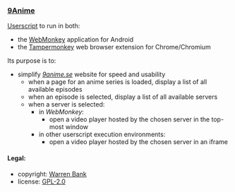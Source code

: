 ### [9Anime](https://github.com/warren-bank/crx-9Anime/tree/webmonkey-userscript/es5)

[Userscript](https://github.com/warren-bank/crx-9Anime/raw/webmonkey-userscript/es5/webmonkey-userscript/9Anime.user.js) to run in both:
* the [WebMonkey](https://github.com/warren-bank/Android-WebMonkey) application for Android
* the [Tampermonkey](https://chrome.google.com/webstore/detail/tampermonkey/dhdgffkkebhmkfjojejmpbldmpobfkfo) web browser extension for Chrome/Chromium

Its purpose is to:
* simplify [_9anime.se_](https://9anime.se/) website for speed and usability
  - when a page for an anime series is loaded, display a list of all available episodes
  - when an episode is selected, display a list of all available servers
  - when a server is selected:
    * in _WebMonkey_:
      - open a video player hosted by the chosen server in the top-most window
    * in other userscript execution environments:
      - open a video player hosted by the chosen server in an iframe

#### Legal:

* copyright: [Warren Bank](https://github.com/warren-bank)
* license: [GPL-2.0](https://www.gnu.org/licenses/old-licenses/gpl-2.0.txt)
